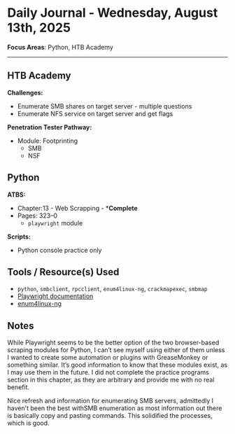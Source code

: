 # Daily Journal - Wednesday, August 13th, 2025

**Focus Areas**: Python, HTB Academy

---

## HTB Academy

**Challenges:**

- Enumerate SMB shares on target server - multiple questions
- Enumerate NFS service on target server and get flags

**Penetration Tester Pathway:**

- Module: Footprinting
  - SMB
  - NSF

## Python

**ATBS:**

- Chapter:13 - Web Scrapping - ***Complete**
- Pages: 323–0
  - `playwright` module

**Scripts:**

- Python console practice only

## Tools / Resource(s) Used

- `python`, `smbclient`, `rpcclient`, `enum4linux-ng`, `crackmapexec`, `smbmap`
- [Playwright documentation](https://playwright.dev/python/docs/introhttps://playwright.dev/python/docs/intro)
- [enum4linux-ng](https://github.com/cddmp/enum4linux-ng)

## Notes

While Playwright seems to be the better option of the two browser-based scraping modules for Python, I can’t see myself using either of them unless I wanted to create some automation or plugins with GreaseMonkey or something similar. It’s good information to know that these modules exist, as I may use them in the future. I did not complete the practice programs section in this chapter, as they are arbitrary and provide me with no real benefit.

Nice refresh and information for enumerating SMB servers, admittedly I haven't been the best withSMB enumeration as most information out there is basically copy and pasting commands. This solidified the processes, which is good.
